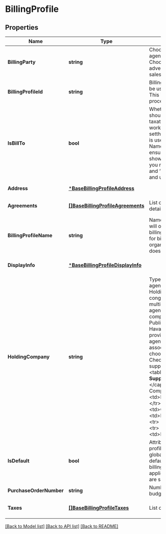 # BillingProfile

## Properties
Name | Type | Description | Notes
------------ | ------------- | ------------- | -------------
**BillingParty** | **string** | Choose &#x60;AGENCY&#x60; if you are an agency representing an advertiser. Choose &#x60;BRAND_OWNER&#x60; if you are advertising for your product&#x27;s sales. | [default to null]
**BillingProfileId** | **string** | Billing profile identifier which will be used to identify a billing profile. This identifier will NOT affect billing process. | [default to null]
**IsBillTo** | **bool** | Whether the billingProfile created should be used for invoicing, taxation and other billing workflows. If the &#x60;billTo&#x3D;false&#x60; is setthe &#x60;billingName&#x60; of that profile is used to determine the &#x27;Advertiser Name&#x27; shown to consumers.To ensure accuracy of the information shown on the store, we request that you review the ‘Advertiser Name’ and ‘Payer Name’ in our ad systems and update them if required | [default to null]
**Address** | [***BaseBillingProfileAddress**](BaseBillingProfile_address.md) |  | [default to null]
**Agreements** | [**[]BaseBillingProfileAgreements**](BaseBillingProfile_agreements.md) | List of tax-type and corresponding details. | [optional] [default to null]
**BillingProfileName** | **string** | Name of a billing profile. This name will only be used to identify the billing profile and will not be used for billing. This is for the client to organize the billing profiles and doesn&#x27;t affect the billing process. | [default to null]
**DisplayInfo** | [***BaseBillingProfileDisplayInfo**](BaseBillingProfile_displayInfo.md) |  | [optional] [default to null]
**HoldingCompany** | **string** | Type of holding company for agency billing profile. Agency Holding Companies are conglomerate entities that own multiple smaller advertising agencies. There are six holding companies, WPP, Omnicom, Publicis, Interpublic, Dentsu, and Havas. A holding company is provided if the billing party is an agency. If your agency is not associated with any of the above, choose NO_HOLDING_COMPANY Check following table for supported values: &lt;br/&gt;&lt;br/&gt;&lt;table border&#x3D;1&gt;&lt;caption&gt; **Supported Holding Company** &lt;/caption&gt;&lt;tr&gt;    &lt;th&gt;Holding Company&lt;/th&gt;    &lt;/tr&gt;&lt;tr&gt;    &lt;td&gt;NO_HOLDING_COMPANY&lt;/td&gt;    &lt;/tr&gt;&lt;tr&gt;    &lt;td&gt;WPP&lt;/td&gt;    &lt;/tr&gt;&lt;tr&gt;    &lt;td&gt;OMNICOM&lt;/td&gt;    &lt;/tr&gt;&lt;tr&gt;    &lt;td&gt;PUBLICIS_GROUPE&lt;/td&gt;    &lt;/tr&gt;&lt;tr&gt;    &lt;td&gt;INTERPUBLIC&lt;/td&gt;    &lt;/tr&gt;&lt;tr&gt;    &lt;td&gt;DENTSU&lt;/td&gt;    &lt;/tr&gt;&lt;tr&gt;    &lt;td&gt;HAVAS&lt;/td&gt;    &lt;/tr&gt;&lt;/table&gt; | [optional] [default to null]
**IsDefault** | **bool** | Attribute to indicate if a billing profile is default or not under that global account. Once marked as default, for new countries this billing profile will get automatically applied, if all information provided are sufficient | [optional] [default to false]
**PurchaseOrderNumber** | **string** | Number to track spend against the budgeted amounts. | [default to null]
**Taxes** | [**[]BaseBillingProfileTaxes**](BaseBillingProfile_taxes.md) | List of tax-type and values. | [optional] [default to null]

[[Back to Model list]](../README.md#documentation-for-models) [[Back to API list]](../README.md#documentation-for-api-endpoints) [[Back to README]](../README.md)

